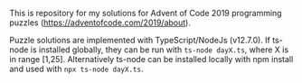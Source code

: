 This is repository for my solutions for Advent of Code 2019 programming puzzles (https://adventofcode.com/2019/about).

Puzzle solutions are implemented with TypeScript/NodeJs (v12.7.0). If ts-node is installed globally, they can be run with `ts-node dayX.ts`, where X is in range [1,25]. Alternatively ts-node can be installed locally with npm install and used with `npx ts-node dayX.ts`.
